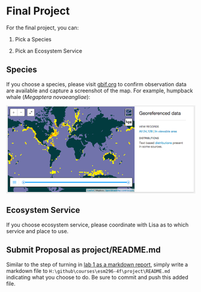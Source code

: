 # Final Project

For the final project, you can:

1. Pick a Species

1. Pick an Ecosystem Service

## Species

If you choose a species, please visit [gbif.org](http://www.gbif.org) to confirm observation data are available and capture a screenshot of the map.  For example, humpback whale (_Megaptera novaeangliae_):

![](../wk1/img/gbif_humpback_whale.png)

## Ecosystem Service

If you choose ecosystem service, please coordinate with Lisa as to which service and place to use.

## Submit Proposal as project/README.md

Similar to the step of turning in [lab 1 as a markdown report](https://rawgit.com/ucsb-bren/esm296-4f/master/wk1/lab1.html#report-in-markdown), simply write a markdown file to `H:\github\courses\esm296-4f\project\README.md` indicating what you choose to do. Be sure to commit and push this added file.
